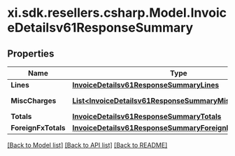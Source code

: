 # xi.sdk.resellers.csharp.Model.InvoiceDetailsv61ResponseSummary

## Properties

Name | Type | Description | Notes
------------ | ------------- | ------------- | -------------
**Lines** | [**InvoiceDetailsv61ResponseSummaryLines**](InvoiceDetailsv61ResponseSummaryLines.md) |  | [optional] 
**MiscCharges** | [**List&lt;InvoiceDetailsv61ResponseSummaryMiscChargesInner&gt;**](InvoiceDetailsv61ResponseSummaryMiscChargesInner.md) | Miscellaneous charges. | [optional] 
**Totals** | [**InvoiceDetailsv61ResponseSummaryTotals**](InvoiceDetailsv61ResponseSummaryTotals.md) |  | [optional] 
**ForeignFxTotals** | [**InvoiceDetailsv61ResponseSummaryForeignFxTotals**](InvoiceDetailsv61ResponseSummaryForeignFxTotals.md) |  | [optional] 

[[Back to Model list]](../README.md#documentation-for-models) [[Back to API list]](../README.md#documentation-for-api-endpoints) [[Back to README]](../README.md)

